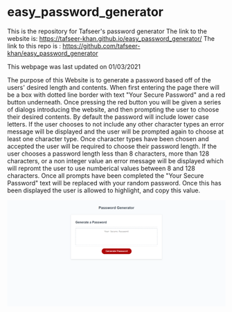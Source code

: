 # easy_password_generator
This is the repository for Tafseer's password generator
The link to the website is: https://tafseer-khan.github.io/easy_password_generator/
The link to this repo is  : https://github.com/tafseer-khan/easy_password_generator

This webpage was last updated on 01/03/2021

The purpose of this Website is to generate a password based off of the users' desired length and contents.
When first entering the page there will be a box with dotted line border with text "Your Secure Password" and a red button underneath.
Once pressing the red button you will be given a series of dialogs introducing the website, and then prompting the user to choose their desired contents.
By default the password will include lower case letters.
If the user chooses to not include any other character types an error message will be displayed and the user will be prompted again to choose at least one character type.
Once character types have been chosen and accepted the user will be required to choose their password length. 
If the user chooses a password length less than 8 characters, more than 128 characters, or a non integer value an error message will be displayed which will repromt the user to use numberical values between 8 and 128 characters. 
Once all prompts have been completed the "Your Secure Password" text will be replaced with your random password. 
Once this has been displayed the user is allowed to highlight, and copy this value. 

![Wesbite ScreenShot](https://github.com/tafseer-khan/easy_password_generator/blob/main/Assets/screenshot.png)